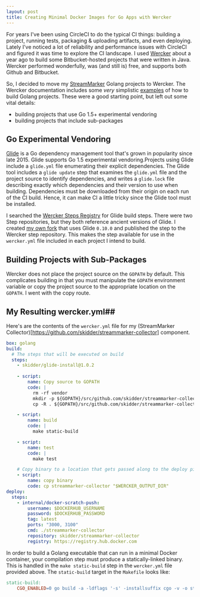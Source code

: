 ```yaml
---
layout: post
title: Creating Minimal Docker Images for Go Apps with Wercker
---
```


For years I've been using CircleCI to do the typical CI things: building a project, running tests, packaging & uploading artifacts, and even deploying. Lately I've noticed a lot of reliability and performance issues with CircleCI and figured it was time to explore the CI landscape.  I used [Wercker](https://www.wercker.com) about a year ago to build some Bitbucket-hosted projects that were written in Java. Wercker performed wonderfully, was (and still is) free, and supports both Github and Bitbucket.

So, I decided to move my [StreamMarker](https://github.com/skidder/streammarker) Golang projects to Wercker. The Wercker documentation includes some *very* simplistic [examples](http://devcenter.wercker.com/docs/languages/golang.html) of how to build Golang projects. These were a good starting point, but left out some vital details:

 * building projects that use Go 1.5+ experimental vendoring
 * building projects that include sub-packages

## Go Experimental Vendoring ##
[Glide](https://github.com/Masterminds/glide) is a Go dependency management tool that's grown in popularity since late 2015. Glide supports Go 1.5 experimental vendoring.Projects using Glide include a `glide.yml` file enumerating their explicit dependencies. The Glide tool includes a `glide update` step that examines the `glide.yml` file and the project source to identify dependencies, and writes a `glide.lock` file describing exactly which dependencies and their version to use when building. Dependencies must be downloaded from their origin on each run of the CI build. Hence, it can make CI a little tricky since the Glide tool must be installed.

I searched the [Wercker Steps Registry](https://app.wercker.com/#explore/steps) for Glide build steps.  There were two Step repositories, but they both reference ancient versions of Glide. I created [my own fork](https://github.com/skidder/step-glide-install) that uses Glide `0.10.0` and published the step to the Wercker step repository. This makes the step available for use in the `wercker.yml` file included in each project I intend to build.

## Building Projects with Sub-Packages ##
Wercker does not place the project source on the `GOPATH` by default.  This complicates building in that you must manipulate the `GOPATH` environment variable or copy the project source to the appropriate location on the `GOPATH`. I went with the copy route.

## My Resulting wercker.yml##
Here's are the contents of the `wercker.yml` file for my (StreamMarker Collector)[https://github.com/skidder/streammarker-collector] component.

```yaml
box: golang
build:
  # The steps that will be executed on build
  steps:
    - skidder/glide-install@1.0.2
  
    - script:
        name: Copy source to GOPATH
        code: |
          rm -rf vendor
          mkdir -p ${GOPATH}/src/github.com/skidder/streammarker-collector
          cp -R . ${GOPATH}/src/github.com/skidder/streammarker-collector

    - script:
        name: build
        code: |
          make static-build

    - script:
        name: test
        code: |
          make test

    # Copy binary to a location that gets passed along to the deploy pipeline
    - script:
        name: copy binary
        code: cp streammarker-collector "$WERCKER_OUTPUT_DIR"
deploy:
  steps:
    - internal/docker-scratch-push:
        username: $DOCKERHUB_USERNAME
        password: $DOCKERHUB_PASSWORD
        tag: latest
        ports: "3000, 3100"
        cmd: ./streammarker-collector
        repository: skidder/streammarker-collector
        registry: https://registry.hub.docker.com

```

In order to build a Golang executable that can run in a minimal Docker container, your compilation step must produce a statically-linked binary. This is handled in the `make static-build` step in the `wercker.yml` file provided above.  The `static-build` target in the `Makefile` looks like:

```Makefile
static-build:
	CGO_ENABLED=0 go build -a -ldflags '-s' -installsuffix cgo -v -o streammarker-collector
```
